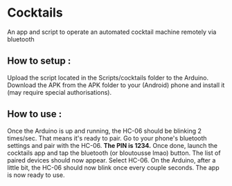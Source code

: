 # Cocktails
An app and script to operate an automated cocktail machine remotely via bluetooth

## How to setup :
Upload the script located in the Scripts/cocktails folder to the Arduino.
Download the APK from the APK folder to your (Android) phone and install it (may require special authorisations).

## How to use :
Once the Arduino is up and running, the HC-06 should be blinking 2 times/sec. That means it's ready to pair. Go to your phone's bluetooth settings and pair with the HC-06. **The PIN is 1234.**
Once done, launch the cocktails app and tap the bluetooth (or bloutousse lmao) button. The list of paired devices should now appear. Select HC-06. On the Arduino, after a little bit, the HC-06 should now blink once every couple seconds. The app is now ready to use.
